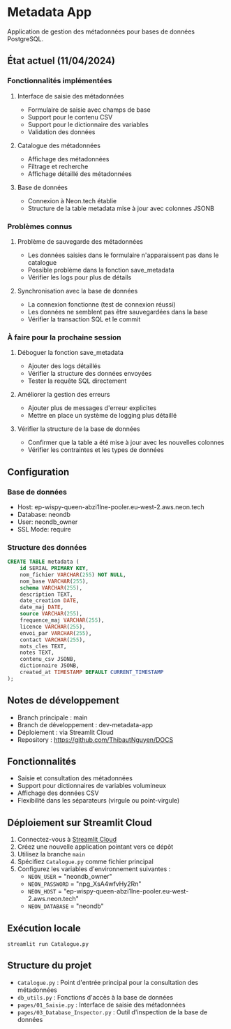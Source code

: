 # Metadata App

Application de gestion des métadonnées pour bases de données PostgreSQL.

## État actuel (11/04/2024)

### Fonctionnalités implémentées
1. Interface de saisie des métadonnées
   - Formulaire de saisie avec champs de base
   - Support pour le contenu CSV
   - Support pour le dictionnaire des variables
   - Validation des données

2. Catalogue des métadonnées
   - Affichage des métadonnées
   - Filtrage et recherche
   - Affichage détaillé des métadonnées

3. Base de données
   - Connexion à Neon.tech établie
   - Structure de la table metadata mise à jour avec colonnes JSONB

### Problèmes connus
1. Problème de sauvegarde des métadonnées
   - Les données saisies dans le formulaire n'apparaissent pas dans le catalogue
   - Possible problème dans la fonction save_metadata
   - Vérifier les logs pour plus de détails

2. Synchronisation avec la base de données
   - La connexion fonctionne (test de connexion réussi)
   - Les données ne semblent pas être sauvegardées dans la base
   - Vérifier la transaction SQL et le commit

### À faire pour la prochaine session
1. Déboguer la fonction save_metadata
   - Ajouter des logs détaillés
   - Vérifier la structure des données envoyées
   - Tester la requête SQL directement

2. Améliorer la gestion des erreurs
   - Ajouter plus de messages d'erreur explicites
   - Mettre en place un système de logging plus détaillé

3. Vérifier la structure de la base de données
   - Confirmer que la table a été mise à jour avec les nouvelles colonnes
   - Vérifier les contraintes et les types de données

## Configuration

### Base de données
- Host: ep-wispy-queen-abzi1lne-pooler.eu-west-2.aws.neon.tech
- Database: neondb
- User: neondb_owner
- SSL Mode: require

### Structure des données
```sql
CREATE TABLE metadata (
    id SERIAL PRIMARY KEY,
    nom_fichier VARCHAR(255) NOT NULL,
    nom_base VARCHAR(255),
    schema VARCHAR(255),
    description TEXT,
    date_creation DATE,
    date_maj DATE,
    source VARCHAR(255),
    frequence_maj VARCHAR(255),
    licence VARCHAR(255),
    envoi_par VARCHAR(255),
    contact VARCHAR(255),
    mots_cles TEXT,
    notes TEXT,
    contenu_csv JSONB,
    dictionnaire JSONB,
    created_at TIMESTAMP DEFAULT CURRENT_TIMESTAMP
);
```

## Notes de développement
- Branch principale : main
- Branch de développement : dev-metadata-app
- Déploiement : via Streamlit Cloud
- Repository : https://github.com/ThibautNguyen/DOCS 

## Fonctionnalités

- Saisie et consultation des métadonnées
- Support pour dictionnaires de variables volumineux
- Affichage des données CSV
- Flexibilité dans les séparateurs (virgule ou point-virgule)

## Déploiement sur Streamlit Cloud

1. Connectez-vous à [Streamlit Cloud](https://streamlit.io/cloud)
2. Créez une nouvelle application pointant vers ce dépôt
3. Utilisez la branche `main`
4. Spécifiez `Catalogue.py` comme fichier principal
5. Configurez les variables d'environnement suivantes :
   - `NEON_USER` = "neondb_owner"
   - `NEON_PASSWORD` = "npg_XsA4wfvHy2Rn"
   - `NEON_HOST` = "ep-wispy-queen-abzi1lne-pooler.eu-west-2.aws.neon.tech"
   - `NEON_DATABASE` = "neondb"

## Exécution locale

```
streamlit run Catalogue.py
```

## Structure du projet

- `Catalogue.py` : Point d'entrée principal pour la consultation des métadonnées
- `db_utils.py` : Fonctions d'accès à la base de données
- `pages/01_Saisie.py` : Interface de saisie des métadonnées
- `pages/03_Database_Inspector.py` : Outil d'inspection de la base de données 